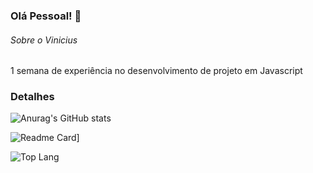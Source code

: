 ### Olá Pessoal! 👋

###### Sobre o Vinicius
1 semana de experiência no desenvolvimento de projeto em Javascript

### Detalhes

![Anurag's GitHub stats](https://github-readme-stats.vercel.app/api?username=vsoaresdev&show_icons=true&theme=dark)

![Readme Card](https://github-readme-stats.vercel.app/api/pin/?username=vsoaresdev&repo=TikTeko-Projeto&theme=dark)]

![Top Lang](https://github-readme-stats.vercel.app/api/top-langs/?username=vsoaresdev&layout=compact)

